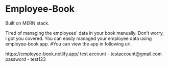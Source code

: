 # Employee-Book
Built on MERN stack.

Tired of managing the employees' data in your book manually. Don't worry, I got you covered. You can easily managed your employee data using employee-book app.
#You can view the app in following url.

 https://employee-book.netlify.app/
test account - testaccount@gmail.com
password - test123
